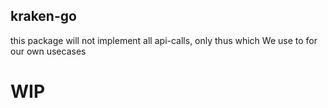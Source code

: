 ## kraken-go

this package will not implement all api-calls, only thus which We use to for our own usecases


# WIP